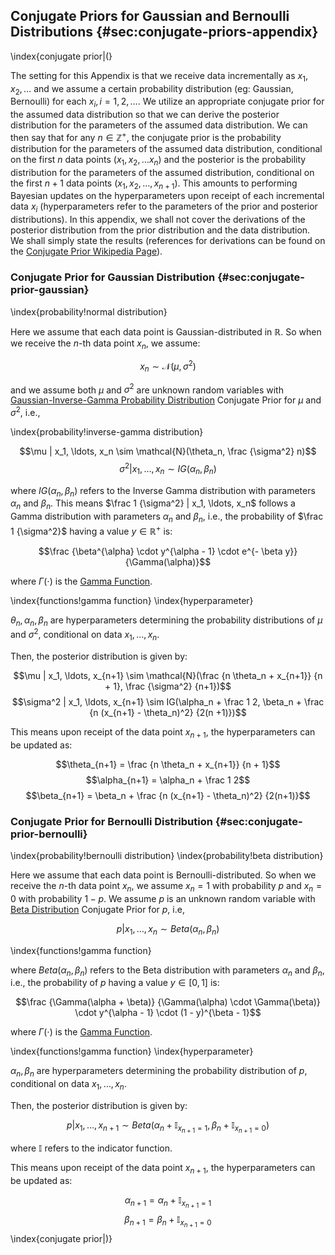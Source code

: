 ## Conjugate Priors for Gaussian and Bernoulli Distributions {#sec:conjugate-priors-appendix}
\index{conjugate prior|(}

The setting for this Appendix is that we receive data incrementally as $x_1, x_2, \ldots$ and we assume a certain probability distribution (eg: Gaussian, Bernoulli) for each $x_i, i = 1, 2, \ldots$. We utilize an appropriate conjugate prior for the assumed data distribution so that we can derive the posterior distribution for the parameters of the assumed data distribution. We can then say that for any $n \in \mathbb{Z}^+$, the conjugate prior is the probability distribution for the parameters of the assumed data distribution, conditional on the first $n$ data points $(x_1, x_2, \ldots x_n)$ and the posterior is the probability distribution for the parameters of the assumed distribution, conditional on the first $n+1$ data points $(x_1, x_2, \ldots, x_{n+1})$. This amounts to performing Bayesian updates on the hyperparameters upon receipt of each incremental data $x_i$ (hyperparameters refer to the parameters of the prior and posterior distributions). In this appendix, we shall not cover the derivations of the posterior distribution from the prior distribution and the data distribution. We shall simply state the results (references for derivations can be found on the [Conjugate Prior Wikipedia Page](https://en.wikipedia.org/wiki/Conjugate_prior)).

### Conjugate Prior for Gaussian Distribution {#sec:conjugate-prior-gaussian}

\index{probability!normal distribution}

Here we assume that each data point is Gaussian-distributed in $\mathbb{R}$. So when we receive the $n$-th data point $x_n$, we assume:

$$x_n \sim \mathcal{N}(\mu, \sigma^2)$$

and we assume both $\mu$ and $\sigma^2$ are unknown random variables with [Gaussian-Inverse-Gamma Probability Distribution](https://en.wikipedia.org/wiki/Normal-inverse-gamma_distribution) Conjugate Prior for $\mu$ and $\sigma^2$, i.e.,

\index{probability!inverse-gamma distribution}

$$\mu | x_1, \ldots, x_n \sim \mathcal{N}(\theta_n, \frac {\sigma^2} n)$$
$$\sigma^2 | x_1, \ldots, x_n \sim IG(\alpha_n, \beta_n)$$

where $IG(\alpha_n, \beta_n)$ refers to the Inverse Gamma distribution with parameters $\alpha_n$ and $\beta_n$. This means $\frac 1 {\sigma^2} | x_1, \ldots, x_n$ follows a Gamma distribution with parameters $\alpha_n$ and $\beta_n$, i.e., the probability of $\frac 1 {\sigma^2}$ having a value $y \in \mathbb{R}^+$ is:

$$\frac {\beta^{\alpha} \cdot y^{\alpha - 1} \cdot e^{- \beta y}} {\Gamma(\alpha)}$$

where $\Gamma(\cdot)$ is the [Gamma Function](https://en.wikipedia.org/wiki/Gamma_function). 

\index{functions!gamma function}
\index{hyperparameter}

$\theta_n, \alpha_n, \beta_n$ are hyperparameters determining the probability distributions of $\mu$ and $\sigma^2$, conditional on data $x_1, \ldots, x_n$.

Then, the posterior distribution is given by:

$$\mu | x_1, \ldots, x_{n+1} \sim \mathcal{N}(\frac {n \theta_n + x_{n+1}} {n + 1}, \frac {\sigma^2} {n+1})$$
$$\sigma^2 | x_1, \ldots, x_{n+1} \sim IG(\alpha_n + \frac 1 2, \beta_n + \frac {n (x_{n+1} - \theta_n)^2} {2(n +1)})$$

This means upon receipt of the data point $x_{n+1}$, the hyperparameters can be updated as:

$$\theta_{n+1} = \frac {n \theta_n + x_{n+1}} {n + 1}$$
$$\alpha_{n+1} = \alpha_n + \frac 1 2$$
$$\beta_{n+1} = \beta_n + \frac {n (x_{n+1} - \theta_n)^2} {2(n+1)}$$

### Conjugate Prior for Bernoulli Distribution {#sec:conjugate-prior-bernoulli}

\index{probability!bernoulli distribution}
\index{probability!beta distribution}

Here we assume that each data point is Bernoulli-distributed. So when we receive the $n$-th data point $x_n$, we assume $x_n = 1$ with probability $p$ and $x_n = 0$ with probability $1-p$. We assume $p$ is an unknown random variable with [Beta Distribution](https://en.wikipedia.org/wiki/Beta_distribution) Conjugate Prior for $p$, i.e, 

$$p | x_1, \ldots, x_n \sim Beta(\alpha_n, \beta_n)$$

\index{functions!gamma function}

where $Beta(\alpha_n, \beta_n)$ refers to the Beta distribution with parameters $\alpha_n$ and $\beta_n$, i.e., the probability of $p$ having a value $y \in [0, 1]$ is:

$$\frac {\Gamma(\alpha + \beta)} {\Gamma(\alpha) \cdot \Gamma(\beta)} \cdot y^{\alpha - 1} \cdot (1 - y)^{\beta - 1}$$

where $\Gamma(\cdot)$ is the [Gamma Function](https://en.wikipedia.org/wiki/Gamma_function). 

\index{functions!gamma function}
\index{hyperparameter}

$\alpha_n, \beta_n$ are hyperparameters determining the probability distribution of $p$, conditional on data $x_1, \ldots, x_n$.

Then, the posterior distribution is given by:

$$p | x_1, \ldots, x_{n+1} \sim Beta(\alpha_n + \mathbb{I}_{x_{n+1} = 1}, \beta_n + \mathbb{I}_{x_{n+1} = 0})$$

where $\mathbb{I}$ refers to the indicator function.

This means upon receipt of the data point $x_{n+1}$, the hyperparameters can be updated as:

$$\alpha_{n+1} = \alpha_n + \mathbb{I}_{x_{n+1} = 1}$$
$$\beta_{n+1} = \beta_n + \mathbb{I}_{x_{n+1} = 0}$$
\index{conjugate prior|)}
